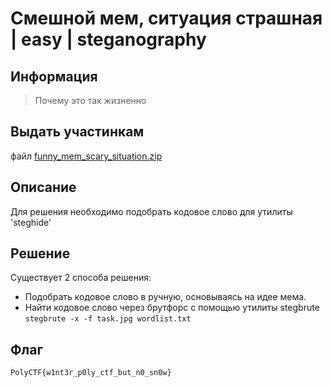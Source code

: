 # Смешной мем, ситуация страшная | easy | steganography

## Информация
> Почему это так жизненно

## Выдать участинкам
файл [funny_mem_scary_situation.zip](public/funny_mem_scary_situation.zip)

## Описание
Для решения необходимо подобрать кодовое слово для утилиты 'steghide'

## Решение
Существует 2 способа решения:

  - Подобрать кодовое слово в ручную, основываясь на идее мема.
  - Найти кодовое слово через брутфорс с помощью утилиты stegbrute
  `stegbrute -x -f task.jpg wordlist.txt`

## Флаг
`PolyCTF{w1nt3r_p0ly_ctf_but_n0_sn0w}`
